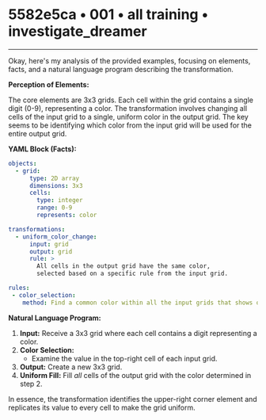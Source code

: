 # 5582e5ca • 001 • all training • investigate_dreamer

---
Okay, here's my analysis of the provided examples, focusing on elements, facts, and a natural language program describing the transformation.

**Perception of Elements:**

The core elements are 3x3 grids. Each cell within the grid contains a single digit (0-9), representing a color. The transformation involves changing all cells of the input grid to a single, uniform color in the output grid. The key seems to be identifying which color from the input grid will be used for the entire output grid.

**YAML Block (Facts):**



```yaml
objects:
  - grid:
      type: 2D array
      dimensions: 3x3
      cells:
        type: integer
        range: 0-9
        represents: color

transformations:
  - uniform_color_change:
      input: grid
      output: grid
      rule: >
        All cells in the output grid have the same color,
        selected based on a specific rule from the input grid.

rules:
 - color_selection:
    method: Find a common color within all the input grids that shows on the upper right corner.
```



**Natural Language Program:**

1.  **Input:** Receive a 3x3 grid where each cell contains a digit representing a color.
2.  **Color Selection:**
    *   Examine the value in the top-right cell of each input grid.
3.  **Output:** Create a new 3x3 grid.
4.  **Uniform Fill:** Fill *all* cells of the output grid with the color determined in step 2.

In essence, the transformation identifies the upper-right corner element and replicates its value to every cell to make the grid uniform.

